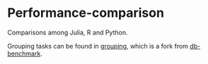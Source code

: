 # Performance-comparison
Comparisons among Julia, R and Python.

Grouping tasks can be found in [grouping](https://github.com/xluo127/Performance-comparison), which is a fork from [db-benchmark](https://github.com/h2oai/db-benchmark).
